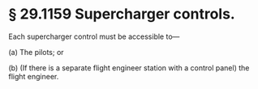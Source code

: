# § 29.1159   Supercharger controls.

Each supercharger control must be accessible to—


(a) The pilots; or 


(b) (If there is a separate flight engineer station with a control panel) the flight engineer. 




